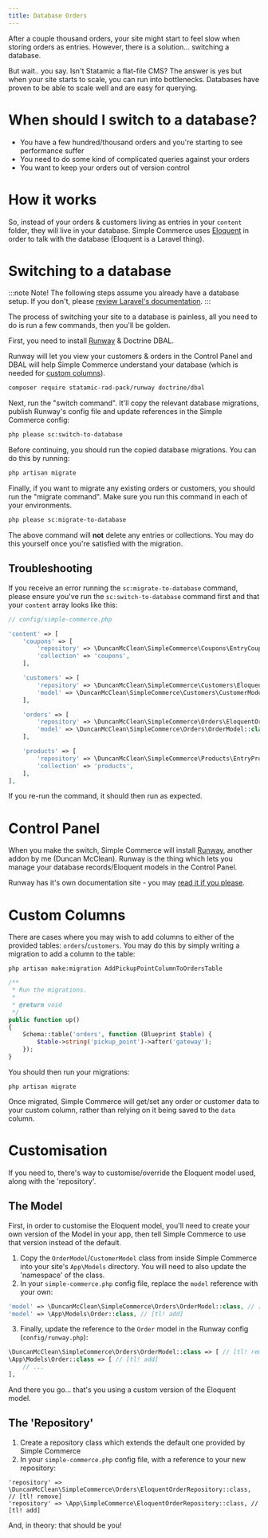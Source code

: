 ```yaml
---
title: Database Orders
---
```


After a couple thousand orders, your site might start to feel slow when storing orders as entries. However, there is a solution... switching a database.

But wait.. you say. Isn't Statamic a flat-file CMS? The answer is yes but when your site starts to scale, you can run into bottlenecks. Databases have proven to be able to scale well and are easy for querying.

# When should I switch to a database?

-   You have a few hundred/thousand orders and you're starting to see performance suffer
-   You need to do some kind of complicated queries against your orders
-   You want to keep your orders out of version control

# How it works

So, instead of your orders & customers living as entries in your `content` folder, they will live in your database. Simple Commerce uses [Eloquent](https://laravel.com/docs/master/eloquent) in order to talk with the database (Eloquent is a Laravel thing).

# Switching to a database

:::note Note!
The following steps assume you already have a database setup. If you don't, please [review Laravel's documentation](https://laravel.com/docs/10.x/database#configuration).
:::

The process of switching your site to a database is painless, all you need to do is run a few commands, then you'll be golden.

First, you need to install [Runway](https://statamic.com/runway) & Doctrine DBAL.

Runway will let you view your customers & orders in the Control Panel and DBAL will help Simple Commerce understand your database (which is needed for [custom columns](#custom-columns)).

```sh
composer require statamic-rad-pack/runway doctrine/dbal
```

Next, run the "switch command". It'll copy the relevant database migrations, publish Runway's config file and update references in the Simple Commerce config:

```sh
php please sc:switch-to-database
```

Before continuing, you should run the copied database migrations. You can do this by running:

```sh
php artisan migrate
```

Finally, if you want to migrate any existing orders or customers, you should run the "migrate command". Make sure you run this command in each of your environments.

```sh
php please sc:migrate-to-database
```

The above command will **not** delete any entries or collections. You may do this yourself once you're satisfied with the migration.

## Troubleshooting

If you receive an error running the `sc:migrate-to-database` command, please ensure you've run the `sc:switch-to-database` command first and that your `content` array looks like this:

```php
// config/simple-commerce.php

'content' => [
    'coupons' => [
        'repository' => \DuncanMcClean\SimpleCommerce\Coupons\EntryCouponRepository::class,
        'collection' => 'coupons',
    ],

    'customers' => [
        'repository' => \DuncanMcClean\SimpleCommerce\Customers\EloquentCustomerRepository::class,
        'model' => \DuncanMcClean\SimpleCommerce\Customers\CustomerModel::class,
    ],

    'orders' => [
        'repository' => \DuncanMcClean\SimpleCommerce\Orders\EloquentOrderRepository::class,
        'model' => \DuncanMcClean\SimpleCommerce\Orders\OrderModel::class,
    ],

    'products' => [
        'repository' => \DuncanMcClean\SimpleCommerce\Products\EntryProductRepository::class,
        'collection' => 'products',
    ],
],
```

If you re-run the command, it should then run as expected.

# Control Panel


When you make the switch, Simple Commerce will install [Runway](https://statamic.com/runway), another addon by me (Duncan McClean). Runway is the thing which lets you manage your database records/Eloquent models in the Control Panel.

Runway has it's own documentation site - you may [read it if you please](https://runway.duncanmcclean.com/control-panel).

# Custom Columns

There are cases where you may wish to add columns to either of the provided tables: `orders`/`customers`. You may do this by simply writing a migration to add a column to the table:

```
php artisan make:migration AddPickupPointColumnToOrdersTable
```

```php
/**
 * Run the migrations.
 *
 * @return void
 */
public function up()
{
    Schema::table('orders', function (Blueprint $table) {
        $table->string('pickup_point')->after('gateway');
    });
}
```

You should then run your migrations:

```
php artisan migrate
```

Once migrated, Simple Commerce will get/set any order or customer data to your custom column, rather than relying on it being saved to the `data` column.

# Customisation

If you need to, there's way to customise/override the Eloquent model used, along with the 'repository'.

## The Model

First, in order to customise the Eloquent model, you'll need to create your own version of the Model in your app, then tell Simple Commerce to use that version instead of the default.

1. Copy the `OrderModel`/`CustomerModel` class from inside Simple Commerce into your site's `App\Models` directory. You will need to also update the 'namespace' of the class.
2. In your `simple-commerce.php` config file, replace the `model` reference with your own:

```php
'model' => \DuncanMcClean\SimpleCommerce\Orders\OrderModel::class, // [tl! remove]
'model' => \App\Models\Order::class, // [tl! add]
```
3. Finally, update the reference to the `Order` model in the Runway config (`config/runway.php`):

```php
\DuncanMcClean\SimpleCommerce\Orders\OrderModel::class => [ // [tl! remove]
\App\Models\Order::class => [ // [tl! add]
    // ...
],
```

And there you go... that's you using a custom version of the Eloquent model.

## The 'Repository'

1. Create a repository class which extends the default one provided by Simple Commerce
2. In your `simple-commerce.php` config file, with a reference to your new repository:

```
'repository' => \DuncanMcClean\SimpleCommerce\Orders\EloquentOrderRepository::class, // [tl! remove]
'repository' => \App\SimpleCommerce\EloquentOrderRepository::class, // [tl! add]
```

And, in theory: that should be you!
